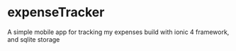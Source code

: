 # expenseTracker
A simple mobile app for tracking my expenses build with ionic 4 framework, and sqlite storage
